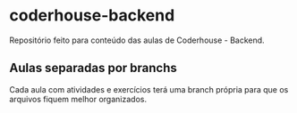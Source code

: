 # coderhouse-backend

Repositório feito para conteúdo das aulas de Coderhouse - Backend.

## Aulas separadas por branchs

Cada aula com atividades e exercícios terá uma branch própria para que os arquivos fiquem melhor organizados. 
